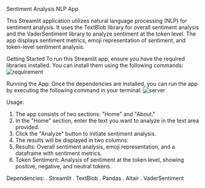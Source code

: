 Sentiment Analysis NLP App

This Streamlit application utilizes natural language processing (NLP) for sentiment analysis. 
It uses the TextBlob library for overall sentiment analysis and the VaderSentiment library to analyze sentiment at the token level.
The app displays sentiment metrics, emoji representation of sentiment, and token-level sentiment analysis.


Getting Started
To run this Streamlit app, ensure you have the required libraries installed.
You can install them using the following commands:
![requirement](https://github.com/priyanshu3103/Sentiment_Analyzer/assets/101656280/8fb84322-da87-4a13-a773-efe581960cfd)






Running the App:
Once the dependencies are installed, you can run the app by executing the following command in your terminal:
        ![server](https://github.com/priyanshu3103/Sentiment_Analyzer/assets/101656280/8c504c76-9606-40eb-93f3-7f151df3f804)





Usage:
1) The app consists of two sections: "Home" and "About."
2) In the "Home" section, enter the text you want to analyze in the text area provided.
3) Click the "Analyze" button to initiate sentiment analysis.
4) The results will be displayed in two columns:
5) Results: Overall sentiment analysis, emoji representation, and a dataframe with sentiment metrics.
6) Token Sentiment: Analysis of sentiment at the token level, showing positive, negative, and neutral tokens.

Dependencies:
. Streamlit
. TextBlob
. Pandas
. Altair
. VaderSentiment
